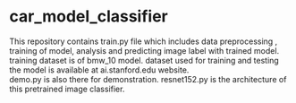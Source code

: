 # car_model_classifier
This repository contains train.py file which includes data preprocessing , training of model, analysis and predicting image label 
 with trained model. training dataset is of bmw_10 model.
dataset used for training and testing the model is available at ai.stanford.edu website.  
demo.py is also there for demonstration.
resnet152.py is the architecture of this pretrained image classifier.

